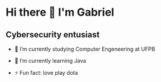 <h1> Hi there 👋 I'm Gabriel</h1>

<h2>Cybersecurity entusiast</h2>


- 🔭 I’m currently studying  Computer Engeneering at UFPB
- 🌱 I’m currently learning Java

- ⚡ Fun fact: love play dota 

